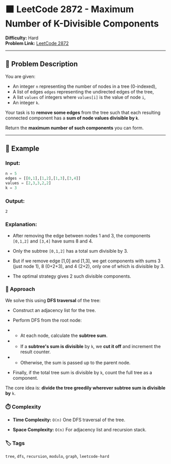 # 🟧 LeetCode 2872 - Maximum Number of K-Divisible Components

**Difficulty:** Hard  
**Problem Link:** [LeetCode 2872](https://leetcode.com/problems/maximum-number-of-k-divisible-components/)

---

## 📘 Problem Description

You are given:
- An integer `n` representing the number of nodes in a tree (0-indexed),
- A list of edges `edges` representing the undirected edges of the tree,
- A list `values` of integers where `values[i]` is the value of node `i`,
- An integer `k`.

Your task is to **remove some edges** from the tree such that each resulting connected component has a **sum of node values divisible by `k`**.

Return the **maximum number of such components** you can form.

---

## 🧪 Example

### Input:
```python
n = 5
edges = [[0,1],[1,2],[1,3],[3,4]]
values = [2,3,3,2,2]
k = 3
```

### Output:
`2`

### Explanation:
- After removing the edge between nodes 1 and 3, the components `[0,1,2]` and `[3,4]` have sums 8 and 4.

- Only the subtree `[0,1,2]` has a total sum divisible by 3.

- But if we remove edge [1,0] and [1,3], we get components with sums 3 (just node 1), 8 (0+2+3), and 4 (2+2), only one of which is divisible by 3.

- The optimal strategy gives 2 such divisible components.

### 🚀 Approach

We solve this using **DFS traversal** of the tree:

- Construct an adjacency list for the tree.

- Perform DFS from the root node:

- - At each node, calculate the **subtree sum**.

- - If a **subtree's sum is divisible** by `k`, we **cut it off** and increment the result counter.

- - Otherwise, the sum is passed up to the parent node.

- Finally, if the total tree sum is divisible by `k`, count the full tree as a component.

The core idea is: **divide the tree greedily wherever subtree sum is divisible by** `k`.

### ⏱️ Complexity

- **Time Complexity:** `O(n)`
One DFS traversal of the tree.

- **Space Complexity:** `O(n)`
For adjacency list and recursion stack.

### 🏷️ Tags
`tree`, `dfs`, `recursion`, `modulo`, `graph`, `leetcode-hard`
